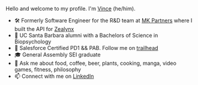 Hello and welcome to my profile. I'm [Vince](http://vinceabuyuan.com) (he/him).

- 🛠 Formerly Software Engineer for the R&D team at [MK Partners](https://www.mkpartners.com) where I built the API for [Zealynx](https://www.zealynx.com) 
- 🏫 UC Santa Barbara alumni with a Bachelors of Science in Biopsychology
- 🏅 Salesforce Certified PD1 && PAB. Follow me on [trailhead](https://trailblazer.me/id/vabuyuan)
- 🎓 General Assembly SEI graduate
- 💬 Ask me about food, coffee, beer, plants, cooking, manga, video games, fitness, philosophy
- 📫 Connect with me on [LinkedIn](https://www.linkedin.com/in/vinceabuyuan/)


<!--
- 👨 Father of two (cats)
- 🔭 I’m currently working on Project Euler
- 🌱 I’m currently learning Jest Testing
**booyouon/booyouon** is a ✨ _special_ ✨ repository because its `README.md` (this file) appears on your GitHub profile.

Here are some ideas to get you started:

- 👯 I’m looking to collaborate on ...
- 🤔 I’m looking for help with ...
- 💬 Ask me about ...
- 📫 How to reach me: ...
- ⚡ Fun fact: ...
-->
